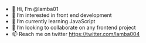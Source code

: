 - 👋 Hi, I’m @lamba01
- 👀 I’m interested in front end development
- 🌱 I’m currently learning JavaScript
- 💞️ I’m looking to collaborate on any frontend project
- 📫 Reach me on twitter https://twitter.com/lamba004 

<!---
lamba01/lamba01 is a ✨ special ✨ repository because its `README.md` (this file) appears on your GitHub profile.
You can click the Preview link to take a look at your changes.
--->
